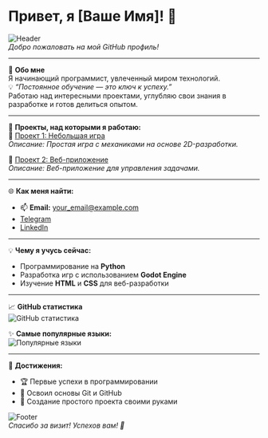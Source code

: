 # Привет, я [Ваше Имя]! 👋

![Header](https://i.imgur.com/qRfPfHK.jpg)  
*Добро пожаловать на мой GitHub профиль!*  

---

🌟 **Обо мне**  
Я начинающий программист, увлеченный миром технологий.  
💡 *“Постоянное обучение — это ключ к успеху.”*  
Работаю над интересными проектами, углубляю свои знания в разработке и готов делиться опытом.

---

🚀 **Проекты, над которыми я работаю:**  
📁 [Проект 1: Небольшая игра](https://github.com/)  
_Описание: Простая игра с механиками на основе 2D-разработки._  

📁 [Проект 2: Веб-приложение](https://github.com/)  
_Описание: Веб-приложение для управления задачами._

---

🌐 **Как меня найти:**  
- 📫 **Email:** your_email@example.com  
- [Telegram](https://t.me/ваш_ник)  
- [LinkedIn](https://linkedin.com/in/ваш_ник)  

---

💡 **Чему я учусь сейчас:**  
- Программирование на **Python**  
- Разработка игр с использованием **Godot Engine**  
- Изучение **HTML** и **CSS** для веб-разработки  

---

📈 **GitHub статистика**  
![GitHub статистика](https://github-readme-stats.vercel.app/api?username=ваш_ник&show_icons=true&theme=radical)

✨ **Самые популярные языки:**  
![Популярные языки](https://github-readme-stats.vercel.app/api/top-langs/?username=ваш_ник&layout=compact&theme=radical)

---

🌟 **Достижения:**  
- 🏆 Первые успехи в программировании  
- 📘 Освоил основы Git и GitHub  
- 🎉 Создание простого проекта своими руками  

![Footer](https://i.imgur.com/ydHkr7F.jpg)  
*Спасибо за визит! Успехов вам! 🚀*
